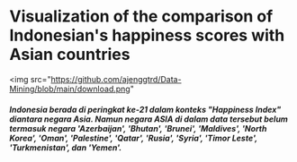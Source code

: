 # Visualization of the comparison of Indonesian's happiness scores with Asian countries
<img src="https://github.com/ajenggtrd/Data-Mining/blob/main/download.png"
##### Indonesia berada di peringkat ke-21 dalam konteks "Happiness Index" diantara negara Asia. Namun negara ASIA di dalam data tersebut belum termasuk negara 'Azerbaijan', 'Bhutan', 'Brunei', 'Maldives', 'North Korea', 'Oman', 'Palestine', 'Qatar', 'Rusia', 'Syria', 'Timor Leste', 'Turkmenistan', dan 'Yemen'.
